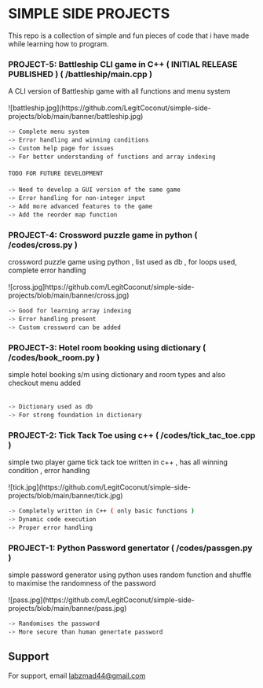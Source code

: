 
<h1> SIMPLE SIDE PROJECTS </h1>
This repo is a collection of simple and fun pieces of code that i have made while learning how to program.



<h3>PROJECT-5: Battleship CLI game in C++ ( INITIAL RELEASE PUBLISHED ) ( /battleship/main.cpp )</h3>
A CLI version of Battleship game with all functions and menu system   <br><br>
![battleship.jpg](https://github.com/LegitCoconut/simple-side-projects/blob/main/banner/battleship.jpg)



```bash
-> Complete menu system 
-> Error handling and winning conditions
-> Custom help page for issues  
-> For better understanding of functions and array indexing  

TODO FOR FUTURE DEVELOPMENT 

-> Need to develop a GUI version of the same game 
-> Error handling for non-integer input
-> Add more advanced features to the game 
-> Add the reorder map function
```


<h3>PROJECT-4: Crossword puzzle game in python  ( /codes/cross.py )</h3>
crossword puzzle game using python , list used as db , for loops used, complete error handling  <br><br>
![cross.jpg]https://github.com/LegitCoconut/simple-side-projects/blob/main/banner/cross.jpg)

```bash
-> Good for learning array indexing 
-> Error handling present 
-> Custom crossword can be added
```




<h3>PROJECT-3: Hotel room booking using dictionary ( /codes/book_room.py )</h3>
simple hotel booking s/m using dictionary and room types and also checkout menu added <br><br>

```bash
-> Dictionary used as db  
-> For strong foundation in dictionary 
```


<h3>PROJECT-2: Tick Tack Toe using c++ ( /codes/tick_tac_toe.cpp )</h3>
simple two player game tick tack toe written in c++ , has all winning condition , error handling <br><br>
![tick.jpg](https://github.com/LegitCoconut/simple-side-projects/blob/main/banner/tick.jpg)

```bash
-> Completely written in C++ ( only basic functions )
-> Dynamic code execution  
-> Proper error handling
```


<h3>PROJECT-1: Python Password genertator ( /codes/passgen.py )</h3>
simple password generator using python uses random function and shuffle to maximise the randomness of the password <br><br>
![pass.jpg](https://github.com/LegitCoconut/simple-side-projects/blob/main/banner/pass.jpg)

```bash
-> Randomises the password 
-> More secure than human genertate password
```





## Support

For support, email labzmad44@gmail.com 

